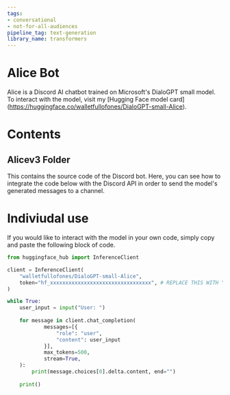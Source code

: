 ```yaml
---
tags:
- conversational
- not-for-all-audiences
pipeline_tag: text-generation
library_name: transformers
---
```


# Alice Bot
Alice is a Discord AI chatbot trained on Microsoft's DialoGPT small model. To interact with the model, visit my [Hugging Face model card] (https://huggingface.co/walletfullofones/DialoGPT-small-Alice). 

# Contents
## Alicev3 Folder
This contains the source code of the Discord bot. Here, you can see how to integrate the code below with the Discord API in order to send the model's generated messages to a channel.

# Indiviudal use
If you would like to interact with the model in your own code, simply copy and paste the following block of code. 
```python
from huggingface_hub import InferenceClient

client = InferenceClient(
    "walletfullofones/DialoGPT-small-Alice",
    token="hf_xxxxxxxxxxxxxxxxxxxxxxxxxxxxxxxxx", # REPLACE THIS WITH YOUR OWN HUGGING FACE ACCESS TOKEN
)

while True:
    user_input = input("User: ")
    
    for message in client.chat_completion(
            messages=[{
                "role": "user",
                "content": user_input
            }],
            max_tokens=500,
            stream=True,
    ):
        print(message.choices[0].delta.content, end="")
    
    print()
```
